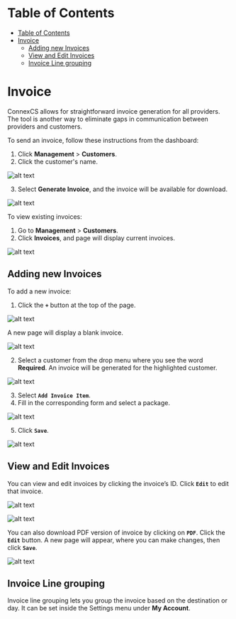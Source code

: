 # Table of Contents
- [Table of Contents](#table-of-contents)
- [Invoice](#invoice)
    - [Adding new Invoices](#adding-new-invoices)
    - [View and Edit Invoices](#view-and-edit-invoices)
    - [Invoice Line grouping](#invoice-line-grouping)
  

# Invoice
ConnexCS allows for straightforward invoice generation for all providers. The tool is another way to eliminate gaps in communication between providers and customers.  

To send an invoice, follow these instructions from the dashboard:

1. Click **Management** > **Customers**.
2. Click the customer's name.

![alt text][invoice-2]

3. Select **Generate Invoice**, and the invoice will be available for download.

![alt text][invoice-1]

To view existing invoices:
1. Go to **Management** > **Customers**.
2. Click **Invoices**, and page will display current invoices.

![alt text][invoice-3]
 
## Adding new Invoices

To add a new invoice:

1. Click the **`+`** button at the top of the page.

![alt text][invoice-4]

A new page will display a blank invoice.

![alt text][invoice-5]

2.	Select a customer from the drop menu where you see the word **Required**. An invoice will be generated for the highlighted customer.

![alt text][invoice-6]

3. Select **`Add Invoice Item`**. 
4. Fill in the corresponding form and select a package.

![alt text][invoice-7]

5. Click **`Save`**.

![alt text][invoice-8] 

## View and Edit Invoices

You can view and edit invoices by clicking the invoice’s ID.  Click **`Edit`** to edit that invoice.

![alt text][invoice-9] 
 
![alt text][invoice-10]

You can also download PDF version of invoice by clicking on **`PDF`**. Click the **`Edit`** button.  A new page will appear, where you can make changes, then click **`Save`**.

![alt text][invoice-11]

## Invoice Line grouping

Invoice line grouping lets you group the invoice based on the destination or day.  It can be set inside the Settings menu under **My Account**.


[invoice-1]: https://raw.githubusercontent.com/digipigeon/connexcs-user-docs/master/new-images/222.png "Invoice-1"
[invoice-2]: https://raw.githubusercontent.com/digipigeon/connexcs-user-docs/master/new-images/223.png "Invoice-2"
[invoice-3]: https://raw.githubusercontent.com/digipigeon/connexcs-user-docs/master/new-images/224.png "Invoice-3"
[invoice-4]: https://raw.githubusercontent.com/digipigeon/connexcs-user-docs/master/new-images/225.png "Invoice-4"
[invoice-5]: https://raw.githubusercontent.com/digipigeon/connexcs-user-docs/master/new-images/226.png "Invoice-5"
[invoice-6]: https://raw.githubusercontent.com/digipigeon/connexcs-user-docs/master/new-images/227.png "Invoice-6"
[invoice-7]: https://raw.githubusercontent.com/digipigeon/connexcs-user-docs/master/new-images/228.png "Invoice-7"
[invoice-8]: https://raw.githubusercontent.com/digipigeon/connexcs-user-docs/master/new-images/229.png "Invoice-8"
[invoice-9]: https://raw.githubusercontent.com/digipigeon/connexcs-user-docs/master/new-images/230.png "invoice-9"
[invoice-10]: https://raw.githubusercontent.com/digipigeon/connexcs-user-docs/master/new-images/231.png "invoice-10"
[invoice-11]: https://raw.githubusercontent.com/digipigeon/connexcs-user-docs/master/new-images/232.png "invoice-11"
 

